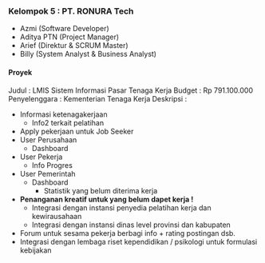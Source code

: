 ### Kelompok 5 : PT. RONURA Tech
- Azmi (Software Developer)
- Aditya PTN (Project Manager)
- Arief (Direktur & SCRUM Master)
- Billy (System Analyst & Business Analyst)

#### Proyek
Judul : LMIS Sistem Informasi Pasar Tenaga Kerja
Budget : Rp 791.100.000
Penyelenggara : Kementerian Tenaga Kerja
Deskripsi :
- Informasi ketenagakerjaan
  - Info2 terkait pelatihan
- Apply pekerjaan untuk Job Seeker
- User Perusahaan
  - Dashboard
- User Pekerja
  - Info Progres
- User Pemerintah
  - Dashboard
    - Statistik yang belum diterima kerja
- **Penanganan kreatif untuk yang belum dapet kerja !**
  - Integrasi dengan instansi penyedia pelatihan kerja dan kewirausahaan
  - Integrasi dengan instansi dinas level provinsi dan kabupaten
- Forum untuk sesama pekerja berbagi info + rating postingan dsb.
- Integrasi dengan lembaga riset kependidikan / psikologi untuk formulasi kebijakan
